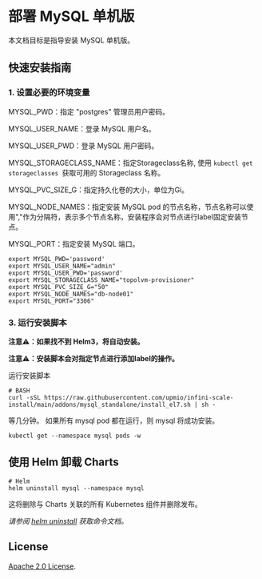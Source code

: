 # 部署 MySQL 单机版

本文档目标是指导安装 MySQL 单机版。

## 快速安装指南

### 1. 设置必要的环境变量

MYSQL_PWD：指定 "postgres" 管理员用户密码。

MYSQL_USER_NAME：登录 MySQL 用户名。

MYSQL_USER_PWD：登录 MySQL 用户密码。

MYSQL_STORAGECLASS_NAME：指定Storageclass名称, 使用 ```kubectl get storageclasses ```获取可用的 Storageclass 名称。

MYSQL_PVC_SIZE_G：指定持久化卷的大小，单位为Gi。

MYSQL_NODE_NAMES：指定安装 MySQL pod 的节点名称，节点名称可以使用","作为分隔符，表示多个节点名称，安装程序会对节点进行label固定安装节点。

MYSQL_PORT：指定安装 MySQL 端口。

```console
export MYSQL_PWD='password'
export MYSQL_USER_NAME="admin"
export MYSQL_USER_PWD='password'
export MYSQL_STORAGECLASS_NAME="topolvm-provisioner"
export MYSQL_PVC_SIZE_G="50"
export MYSQL_NODE_NAMES="db-node01"
export MYSQL_PORT="3306"
```

### 3. 运行安装脚本

**注意⚠️：如果找不到 Helm3，将自动安装。**

**注意⚠️：安装脚本会对指定节点进行添加label的操作。**

运行安装脚本
```console
# BASH
curl -sSL https://raw.githubusercontent.com/upmio/infini-scale-install/main/addons/mysql_standalone/install_el7.sh | sh -
```

等几分钟。 如果所有 mysql pod 都在运行，则 mysql 将成功安装。

```console
kubectl get --namespace mysql pods -w
```

## 使用 Helm 卸载 Charts

```console
# Helm
helm uninstall mysql --namespace mysql
```

这将删除与 Charts 关联的所有 Kubernetes 组件并删除发布。

_请参阅 [helm uninstall](https://helm.sh/docs/helm/helm_uninstall/) 获取命令文档。_

## License

<!-- Keep full URL links to repo files because this README syncs from main to gh-pages.  -->
[Apache 2.0 License](https://raw.githubusercontent.com/upmio/infini-scale-install/main/LICENSE).

